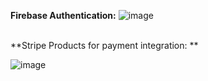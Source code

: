 **Firebase Authentication:**
![image](https://github.com/Yuvanika24/netflix-clone/assets/85669318/80561155-e033-48a2-99de-a1c41cd0b1ea)

<br>
**Stripe Products for payment integration: ** <br>

![image](https://github.com/Yuvanika24/netflix-clone/assets/85669318/efefe30f-f5db-4837-aeed-1d4ab1b0b368)

